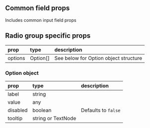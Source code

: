 ## Common field props

Includes common input field props

## Radio group specific props

| prop    | type     | description                           |
|:--------|:---------|:--------------------------------------|
| options | Option[] | See below for Option object structure |

### Option object

| prop     | type     | description         |
|:---------|:---------|:--------------------|
| label    | string   |                     |
| value    | any      |                     |
| disabled | boolean  | Defaults to `false` |
| tooltip  | string or TextNode |          |
